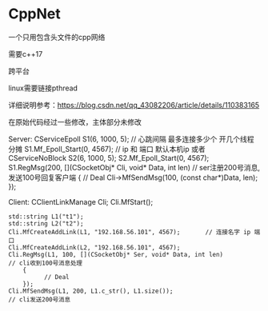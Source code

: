 # CppNet
一个只用包含头文件的cpp网络

需要c++17

跨平台

linux需要链接pthread

详细说明参考：https://blog.csdn.net/qq_43082206/article/details/110383165

在原始代码经过一些修改，主体部分未修改

Server:
    CServiceEpoll S1(6, 1000, 5);                // 心跳间隔 最多连接多少个 开几个线程分摊
    S1.Mf_Epoll_Start(0, 4567);                  // ip 和 端口 默认本机ip
    或者
    CServiceNoBlock S2(6, 1000, 5);
	S2.Mf_Epoll_Start(0, 4567);
    S1.RegMsg(200, [](CSocketObj* Cli, void* Data, int len)                // ser注册200号消息,发送100号回复客户端
        {
            // Deal
            Cli->MfSendMsg(100, (const char*)Data, len);
        });

Client:
    CClientLinkManage Cli;
	Cli.MfStart();

	std::string L1("t1");
	std::string L2("t2");
	Cli.MfCreateAddLink(L1, "192.168.56.101", 4567);       // 连接名字 ip 端口
	Cli.MfCreateAddLink(L2, "192.168.56.101", 4567);
	Cli.RegMsg(L1, 100, [](CSocketObj* Ser, void* Data, int len)             // cli收到100号消息处理 
		{
              // Deal
		});
	Cli.MfSendMsg(L1, 200, L1.c_str(), L1.size());                           // cli发送200号消息
